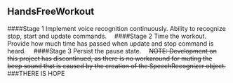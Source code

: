 HandsFreeWorkout
----------------
####Stage 1
Implement voice recognition continuously.  Ability to recognize stop, start and update commands. <img src="http://www.wiredsystems.com/blog/wp-content/uploads/2012/05/checkmark.jpg" width = "10" height = "10"/>
####Stage 2
Time the workout.  Provide how much time has passed when update and stop command is heard. <img src="http://www.clker.com/cliparts/7/d/b/0/11954453151817762013molumen_red_square_error_warning_icon.svg.med.png" width = "10" height = "10"/>
####Stage 3
Persist the pause state. <img src="http://www.clker.com/cliparts/7/d/b/0/11954453151817762013molumen_red_square_error_warning_icon.svg.med.png" width = "10" height = "10"/>
<del>NOTE:  Development on this project has discontinued, as there is no workaround for muting the beep sound that is caused by the creation of the SpeechRecognizer object. </del>
###THERE IS HOPE